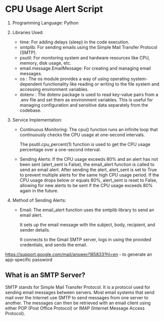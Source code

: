 # CPU Usage Alert Script

1. Programming Language: Python

2. Libraries Used:
    - time: For adding delays (sleep) in the code execution.
    - smtplib: For sending emails using the Simple Mail Transfer Protocol (SMTP).
    - psutil: For monitoring system and hardware resources like CPU, memory, disk usage, etc.
    - email.message.EmailMessage: For creating and managing email messages.
    - os : The os module provides a way of using operating system-dependent functionality like reading or writing to the file system and accessing environment variables.
    - dotenv : The dotenv package is used to read key-value pairs from a .env file and set them as environment variables. This is useful for managing configuration and sensitive data separately from the codebase.
    
3. Service Implementation:

    - Continuous Monitoring:
        The cpu() function runs an infinite loop that continuously checks the CPU usage at one-second intervals.

        The psutil.cpu_percent(1) function is used to get the CPU usage percentage over a one-second interval.

    - Sending Alerts:
        If the CPU usage exceeds 80% and an alert has not been sent (alert_sent is False), the email_alert function is called to send an email alert.
        After sending the alert, alert_sent is set to True to prevent multiple alerts for the same high CPU usage period.
        If the CPU usage drops below or equals 80%, alert_sent is reset to False, allowing for new alerts to be sent if the CPU usage exceeds 80% again in the future.

 4. Method of Sending Alerts:
    - Email:
        The email_alert function uses the smtplib library to send an email alert.
        
        It sets up the email message with the subject, body, recipient, and sender details.
        
        It connects to the Gmail SMTP server, logs in using the provided credentials, and sends the email.


https://support.google.com/mail/answer/185833?hl=en - to generate an app-specific password

## What is an SMTP Server?
SMTP stands for Simple Mail Transfer Protocol. It is a protocol used for sending email messages between servers. Most email systems that send mail over the Internet use SMTP to send messages from one server to another. The messages can then be retrieved with an email client using either POP (Post Office Protocol) or IMAP (Internet Message Access Protocol).
